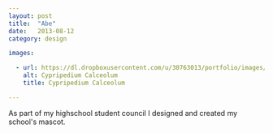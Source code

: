 ```yaml
---
layout: post
title:  "Abe"
date:   2013-08-12
category: design

images:

  - url: https://dl.dropboxusercontent.com/u/30763013/portfolio/images/design/Abe/Abe-mascot.png
    alt: Cypripedium Calceolum
    title: Cypripedium Calceolum

---
```


As part of my highschool student council I designed and created my school's mascot.